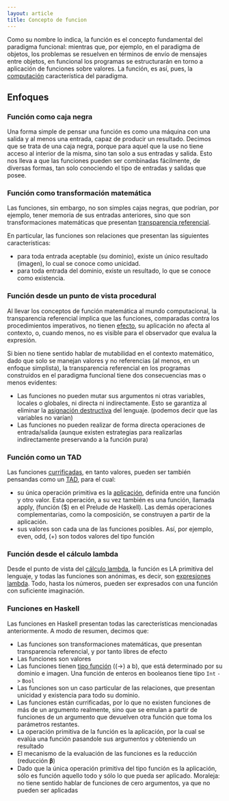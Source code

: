 ```yaml
---
layout: article
title: Concepto de funcion
---
```


Como su nombre lo indica, la función es el concepto fundamental del paradigma funcional: mientras que, por ejemplo, en el paradigma de objetos, los problemas se resuelven en términos de envío de mensajes entre objetos, en funcional los programas se estructurarán en torno a aplicación de funciones sobre valores. La función, es así, pues, la [computación](http://es.wikipedia.org/wiki/Teor%C3%ADa_de_la_computaci%C3%B3n) característica del paradigma.

Enfoques
--------

### Función como caja negra

Una forma simple de pensar una función es como una máquina con una salida y al menos una entrada, capaz de producir un resultado. Decimos que se trata de una caja negra, porque para aquel que la use no tiene acceso al interior de la misma, sino tan solo a sus entradas y salida. Esto nos lleva a que las funciones pueden ser combinadas fácilmente, de diversas formas, tan solo conociendo el tipo de entradas y salidas que posee.

### Función como transformación matemática

Las funciones, sin embargo, no son simples cajas negras, que podrían, por ejemplo, tener memoria de sus entradas anteriores, sino que son transformaciones matemáticas que presentan [transparencia referencial](transparencia-referencial--efecto-de-lado-y-asignacion-destructiva.html).

En particular, las funciones son relaciones que presentan las siguientes características:

-   para toda entrada aceptable (su dominio), existe un único resultado (imagen), lo cual se conoce como unicidad.
-   para toda entrada del dominio, existe un resultado, lo que se conoce como existencia.

### Función desde un punto de vista procedural

Al llevar los conceptos de función matemática al mundo computacional, la transparencia referencial implica que las funciones, comparadas contra los procedimientos imperativos, no tienen [efecto](transparencia-referencial--efecto-de-lado-y-asignacion-destructiva.html), su aplicación no afecta al contexto, o, cuando menos, no es visible para el observador que evalua la expresión.

Si bien no tiene sentido hablar de mutabilidad en el contexto matemático, dado que solo se manejan valores y no referencias (al menos, en un enfoque simplista), la transparencia referencial en los programas construidos en el paradigma funcional tiene dos consecuencias mas o menos evidentes:

-   Las funciones no pueden mutar sus argumentos ni otras variables, locales o globales, ni directa ni indirectamente. Esto se garantiza al eliminar la [asignación destructiva](transparencia-referencial--efecto-de-lado-y-asignacion-destructiva.html) del lenguaje. (podemos decir que las variables no varían)
-   Las funciones no pueden realizar de forma directa operaciones de entrada/salida (aunque existen estrategias para realizarlas indirectamente preservando a la función pura)

### Función como un TAD

Las funciones [currificadas](currificacion.html), en tanto valores, pueden ser también pensandas como un [TAD](http://es.wikipedia.org/wiki/Tipo_abstracto_de_dato), para el cual:

-   su única operación primitiva es la [aplicación](aplicacion.html), definida entre una función y otro valor. Esta operación, a su vez también es una función, llamada apply, (función ($) en el Prelude de Haskell). Las demás operaciones complementarias, como la composición, se construyen a partir de la aplicación.
-   sus valores son cada una de las funciones posibles. Así, por ejemplo, even, odd, (+) son todos valores del tipo función

### Función desde el cálculo lambda

Desde el punto de vista del [cálculo lambda](http://es.wikipedia.org/wiki/C%C3%A1lculo_lambda), la función es LA primitiva del lenguaje, y todas las funciones son anónimas, es decir, son [expresiones lambda](expresiones-lambda.html). Todo, hasta los números, pueden ser expresados con una función con suficiente imaginación.

### Funciones en Haskell

Las funciones en Haskell presentan todas las carecterísticas mencionadas anteriormente. A modo de resumen, decimos que:

-   Las funciones son transformaciones matemáticas, que presentan transparencia referencial, y por tanto libres de efecto
-   Las funciones son valores
-   Las funciones tienen [tipo función](tipos-de-haskell.html) ((-&gt;) a b), que está determinado por su dominio e imagen. Una función de enteros en booleanos tiene tipo `Int` `->` `Bool`
-   Las funciones son un caso particular de las relaciones, que presentan unicidad y existencia para todo su dominio.
-   Las funciones están currificadas, por lo que no existen funciones de más de un argumento realmente, sino que se emulan a partir de funciones de un argumento que devuelven otra función que toma los parámetros restantes.
-   La operación primitiva de la función es la aplicación, por la cual se evalúa una función pasandole sus argumentos y obteniendo un resultado
-   El mecanismo de la evaluación de las funciones es la reducción (reducción 𝛃)
-   Dado que la única operación primitiva del tipo función es la aplicación, sólo es función aquello todo y sólo lo que pueda ser aplicado. Moraleja: no tiene sentido hablar de funciones de cero argumentos, ya que no pueden ser aplicadas

